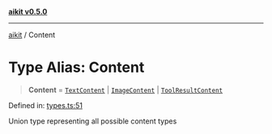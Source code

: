 [**aikit v0.5.0**](../README.md)

---

[aikit](../README.md) / Content

# Type Alias: Content

> **Content** = [`TextContent`](../interfaces/TextContent.md) \| [`ImageContent`](../interfaces/ImageContent.md) \| [`ToolResultContent`](../interfaces/ToolResultContent.md)

Defined in: [types.ts:51](https://github.com/chinmaymk/aikit/blob/main/src/types.ts#L51)

Union type representing all possible content types
